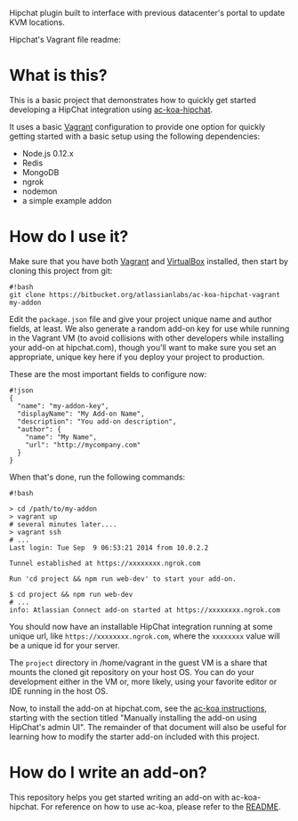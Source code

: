 Hipchat plugin built to interface with previous datacenter's portal to update KVM locations.


Hipchat's Vagrant file readme:
# What is this?

This is a basic project that demonstrates how to quickly get started developing a HipChat integration using [ac-koa-hipchat](https://bitbucket.org/atlassianlabs/ac-koa-hipchat).

It uses a basic [Vagrant](https://www.vagrantup.com) configuration to provide one option for quickly getting started with a basic setup using the following dependencies:

* Node.js 0.12.x
* Redis
* MongoDB
* ngrok
* nodemon
* a simple example addon

# How do I use it?

Make sure that you have both [Vagrant](https://www.vagrantup.com/downloads.html) and [VirtualBox](https://www.virtualbox.org/wiki/Downloads) installed, then start by cloning this project from git:

```
#!bash
git clone https://bitbucket.org/atlassianlabs/ac-koa-hipchat-vagrant my-addon
```

Edit the `package.json` file and give your project unique name and author fields, at least.  We also generate a random add-on key for use while running in the Vagrant VM (to avoid collisions with other developers while installing your add-on at hipchat.com), though you'll want to make sure you set an appropriate, unique key here if you deploy your project to production.

These are the most important fields to configure now:

```
#!json
{
  "name": "my-addon-key",
  "displayName": "My Add-on Name",
  "description": "You add-on description",
  "author": {
    "name": "My Name",
    "url": "http://mycompany.com"
  }
}
```

When that's done, run the following commands:

```
#!bash

> cd /path/to/my-addon
> vagrant up
# several minutes later....
> vagrant ssh
# ...
Last login: Tue Sep  9 06:53:21 2014 from 10.0.2.2

Tunnel established at https://xxxxxxxx.ngrok.com

Run 'cd project && npm run web-dev' to start your add-on.

$ cd project && npm run web-dev
# ...
info: Atlassian Connect add-on started at https://xxxxxxxx.ngrok.com
```

You should now have an installable HipChat integration running at some unique url, like `https://xxxxxxxx.ngrok.com`, where the `xxxxxxxx` value will be a unique id for your server.

The `project` directory in /home/vagrant in the guest VM is a share that mounts the cloned git repository on your host OS.  You can do your development either in the VM or, more likely, using your favorite editor or IDE running in the host OS.

Now, to install the add-on at hipchat.com, see the [ac-koa instructions](https://bitbucket.org/atlassianlabs/ac-koa-hipchat/wiki/Getting_Started#markdown-header-manually-installing-the-add-on-using-hipchats-admin-ui), starting with the section titled "Manually installing the add-on using HipChat's admin UI".  The remainder of that document will also be useful for learning how to modify the starter add-on included with this project.

# How do I write an add-on?

This repository helps you get started writing an add-on with ac-koa-hipchat. For reference on how to use ac-koa, please refer to the [README](https://bitbucket.org/atlassianlabs/ac-koa-hipchat).
